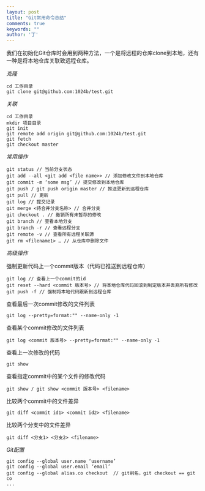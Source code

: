 ```yaml
---
layout: post
title: "Git常用命令总结"
comments: true
keywords: ""
author: '丁'
---
```


我们在初始化Git仓库时会用到两种方法，一个是将远程的仓库clone到本地，还有一种是将本地仓库关联致远程仓库。

*克隆*
```
cd 工作目录
git clone git@github.com:1024b/test.git
```

*关联*
```
cd 工作目录
mkdir 项目目录
git init
git remote add origin git@github.com:1024b/test.git
git fetch
git checkout master
```

*常用操作*
```
git status // 当前分支状态
git add --all <git add <file name>> // 添加修改文件到本地仓库
git commit -m ‘some msg’ // 提交修改到本地仓库
git push / git push origin master // 推送更新到远程仓库
git pull // 更新
git log // 提交记录
git merge <待合并分支名称> // 合并分支
git checkout . // 撤销所有未暂存的修改
git branch // 查看本地分支
git branch -r // 查看远程分支
git remote -v // 查看所有远程关联源
git rm <filename1> … // 从仓库中删除文件
```

*高级操作*

强制更新代码上一个commit版本（代码已推送到远程仓库）
```
git log // 查看上一个commit的id
git reset --hard <commit 版本号> // 将本地仓库代码回滚到制定版本并丢弃所有修改
git push -f // 强制将本地代码跟新到远程仓库
```

查看最后一次commit修改的文件列表
```
git log --pretty=format:"" --name-only -1
```

查看某个commit修改的文件列表
```
git log <commit 版本号> --pretty=format:"" --name-only -1
```

查看上一次修改的代码
```
git show
```

查看指定commit中的某个文件的修改代码
```
git show / git show <commit 版本号> <filename>
```


比较两个commit中的文件差异
```
git diff <commit id1> <commit id2> <filename>
```

比较两个分支中的文件差异
```
git diff <分支1> <分支2> <filename>
```

*Git配置*
```
git config --global user.name ‘username’
git config --global user.email ‘email’
git config --global alias.co checkout  // git别名，git checkout == git co
...
```

